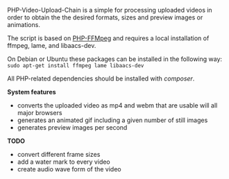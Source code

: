 PHP-Video-Upload-Chain is a simple for processing uploaded videos in order to obtain the the desired formats, sizes and preview images or animations. 

The script is based on [PHP-FFMpeg](https://github.com/PHP-FFMpeg/PHP-FFMpeg) and requires a local installation of ffmpeg, lame, and libaacs-dev. 

On Debian or Ubuntu these packages can be installed in the following way:
`sudo apt-get install ffmpeg lame libaacs-dev`

All PHP-related dependencies should be installed with *composer*.

**System features**
* converts the uploaded video as mp4 and webm that are usable will all major browsers
* generates an animated gif including a given number of still images
* generates preview images per second

**TODO**
* convert different frame sizes
* add a water mark to every video
* create audio wave form of the video



